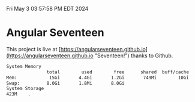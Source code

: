 Fri May  3 03:57:58 PM EDT 2024

# Angular Seventeen


This project is live at [https://angularseventeen.github.io](https://angularseventeen.github.io "Seventeen!") thanks to Github.

```bash
System Memory
               total        used        free      shared  buff/cache   available
Mem:            15Gi       4.4Gi       1.2Gi       749Mi        10Gi        10Gi
Swap:          8.0Gi       1.8Mi       8.0Gi
System Storage
423M	.
```
